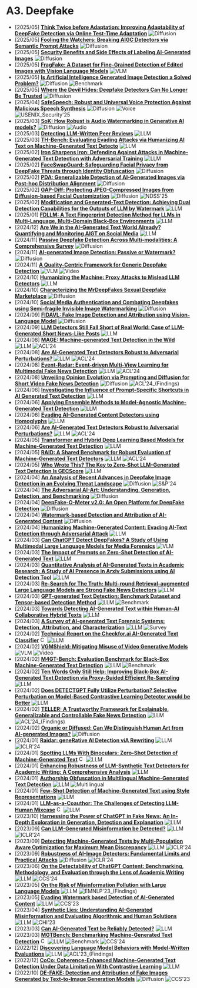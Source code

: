 # A3. Deepfake
- [2025/05] **[Think Twice before Adaptation: Improving Adaptability of DeepFake Detection via Online Test-Time Adaptation](https://arxiv.org/abs/2505.18787)** ![Diffusion](https://img.shields.io/badge/Diffusion-a99cf4)
- [2025/05] **[Fooling the Watchers: Breaking AIGC Detectors via Semantic Prompt Attacks](https://arxiv.org/abs/2505.23192)** ![Diffusion](https://img.shields.io/badge/Diffusion-a99cf4)
- [2025/05] **[Security Benefits and Side Effects of Labeling AI-Generated Images](https://arxiv.org/abs/2505.22845)** ![Diffusion](https://img.shields.io/badge/Diffusion-a99cf4)
- [2025/05] **[FragFake: A Dataset for Fine-Grained Detection of Edited Images with Vision Language Models](https://arxiv.org/abs/2505.15644)** ![VLM](https://img.shields.io/badge/VLM-c7688b)
- [2025/05] **[Is Artificial Intelligence Generated Image Detection a Solved Problem?](https://arxiv.org/abs/2505.12335)** ![Diffusion](https://img.shields.io/badge/Diffusion-a99cf4) ![Benchmark](https://img.shields.io/badge/Benchmark-87b800)
- [2025/05] **[Where the Devil Hides: Deepfake Detectors Can No Longer Be Trusted](https://arxiv.org/abs/2505.08255)** ![Diffusion](https://img.shields.io/badge/Diffusion-a99cf4)
- [2025/04] **[SafeSpeech: Robust and Universal Voice Protection Against Malicious Speech Synthesis](https://arxiv.org/abs/2504.09839)** ![Diffusion](https://img.shields.io/badge/Diffusion-a99cf4) ![Voice](https://img.shields.io/badge/Voice-87b800) ![USENIX_Security'25](https://img.shields.io/badge/USENIX_Security'25-f1b800)
- [2025/03] **[SoK: How Robust is Audio Watermarking in Generative AI models?](https://arxiv.org/abs/2503.19176)** ![Diffusion](https://img.shields.io/badge/Diffusion-a99cf4) ![Audio](https://img.shields.io/badge/Audio-87b800)
- [2025/03] **[Detecting LLM-Written Peer Reviews](https://arxiv.org/abs/2503.15772)** ![LLM](https://img.shields.io/badge/LLM-589cf4)
- [2025/03] **[TH-Bench: Evaluating Evading Attacks via Humanizing AI Text on Machine-Generated Text Detecto](https://arxiv.org/abs/2503.08708)** ![LLM](https://img.shields.io/badge/LLM-589cf4)
- [2025/02] **[Iron Sharpens Iron: Defending Against Attacks in Machine-Generated Text Detection with Adversarial Training](https://arxiv.org/abs/2502.12734)** ![LLM](https://img.shields.io/badge/LLM-589cf4)
- [2025/02] **[FaceSwapGuard: Safeguarding Facial Privacy from DeepFake Threats through Identity Obfuscation](https://arxiv.org/abs/2502.10801)** ![Diffusion](https://img.shields.io/badge/Diffusion-a99cf4)
- [2025/02] **[PDA: Generalizable Detection of AI-Generated Images via Post-hoc Distribution Alignment](https://arxiv.org/abs/2502.10803)** ![Diffusion](https://img.shields.io/badge/Diffusion-a99cf4)
- [2025/02] **[GAP-Diff: Protecting JPEG-Compressed Images from Diffusion-based Facial Customization](https://www.ndss-symposium.org/ndss-paper/gap-diff-protecting-jpeg-compressed-images-from-diffusion-based-facial-customization/)** ![Diffusion](https://img.shields.io/badge/Diffusion-a99cf4) ![NDSS'25](https://img.shields.io/badge/NDSS'25-f1b800)
- [2025/02] **[Modification and Generated-Text Detection: Achieving Dual Detection Capabilities for the Outputs of LLM by Watermark](https://arxiv.org/abs/2502.08332)** ![LLM](https://img.shields.io/badge/LLM-589cf4)
- [2025/01] **[FDLLM: A Text Fingerprint Detection Method for LLMs in Multi-Language, Multi-Domain Black-Box Environments](https://arxiv.org/abs/2501.16029)** ![LLM](https://img.shields.io/badge/LLM-589cf4)
- [2024/12] **[Are We in the AI-Generated Text World Already? Quantifying and Monitoring AIGT on Social Media](https://arxiv.org/abs/2412.18148)** ![LLM](https://img.shields.io/badge/LLM-589cf4)
- [2024/11] **[Passive Deepfake Detection Across Multi-modalities: A Comprehensive Survey](https://arxiv.org/abs/2411.17911)** ![Diffusion](https://img.shields.io/badge/Diffusion-a99cf4)
- [2024/11] **[AI-generated Image Detection: Passive or Watermark?](https://arxiv.org/abs/2411.13553)** ![Diffusion](https://img.shields.io/badge/Diffusion-a99cf4)
- [2024/11] **[A Quality-Centric Framework for Generic Deepfake Detection](https://arxiv.org/abs/2411.05335)** ![VLM](https://img.shields.io/badge/VLM-c7688b) ![Video](https://img.shields.io/badge/Video-87b800)
- [2024/10] **[Humanizing the Machine: Proxy Attacks to Mislead LLM Detectors](https://arxiv.org/abs/2410.19230)** ![LLM](https://img.shields.io/badge/LLM-589cf4)
- [2024/10] **[Characterizing the MrDeepFakes Sexual Deepfake Marketplace](https://arxiv.org/abs/2410.11100)** ![Diffusion](https://img.shields.io/badge/Diffusion-a99cf4)
- [2024/10] **[Social Media Authentication and Combating Deepfakes using Semi-fragile Invisible Image Watermarking](https://arxiv.org/abs/2410.01906)** ![Diffusion](https://img.shields.io/badge/Diffusion-a99cf4)
- [2024/09] **[FIDAVL: Fake Image Detection and Attribution using Vision-Language Model](https://arxiv.org/abs/2409.03109)** ![Diffusion](https://img.shields.io/badge/Diffusion-a99cf4)
- [2024/09] **[LLM Detectors Still Fall Short of Real World: Case of LLM-Generated Short News-Like Posts](https://arxiv.org/abs/2409.03291)** ![LLM](https://img.shields.io/badge/LLM-589cf4)
- [2024/08] **[MAGE: Machine-generated Text Detection in the Wild](https://aclanthology.org/2024.acl-long.3/)** ![LLM](https://img.shields.io/badge/LLM-589cf4) ![ACL'24](https://img.shields.io/badge/ACL'24-f1b800)
- [2024/08] **[Are AI-Generated Text Detectors Robust to Adversarial Perturbations? ](https://aclanthology.org/2024.acl-long.327/)** ![LLM](https://img.shields.io/badge/LLM-589cf4) ![ACL'24](https://img.shields.io/badge/ACL'24-f1b800)
- [2024/08] **[Event-Radar: Event-driven Multi-View Learning for Multimodal Fake News Detection](https://aclanthology.org/2024.acl-long.316/)** ![LLM](https://img.shields.io/badge/LLM-589cf4) ![ACL'24](https://img.shields.io/badge/ACL'24-f1b800)
- [2024/08] **[Unveiling Opinion Evolution via Prompting and Diffusion for Short Video Fake News Detection](https://aclanthology.org/2024.findings-acl.642/)** ![Diffusion](https://img.shields.io/badge/Diffusion-a99cf4) ![ACL'24_(Findings)](https://img.shields.io/badge/ACL'24_(Findings)-f1b800)
- [2024/06] **[Investigating the Influence of Prompt-Specific Shortcuts in AI Generated Text Detection](https://arxiv.org/abs/2406.16275)** ![LLM](https://img.shields.io/badge/LLM-589cf4)
- [2024/06] **[Applying Ensemble Methods to Model-Agnostic Machine-Generated Text Detection](https://arxiv.org/abs/2406.12570)** ![LLM](https://img.shields.io/badge/LLM-589cf4)
- [2024/06] **[Evading AI-Generated Content Detectors using Homoglyphs](https://arxiv.org/abs/2406.11239)** ![LLM](https://img.shields.io/badge/LLM-589cf4)
- [2024/06] **[Are AI-Generated Text Detectors Robust to Adversarial Perturbations?](https://arxiv.org/abs/2406.01179)** ![LLM](https://img.shields.io/badge/LLM-589cf4) ![ACL'24](https://img.shields.io/badge/ACL'24-f1b800)
- [2024/05] **[Transformer and Hybrid Deep Learning Based Models for Machine-Generated Text Detection](https://arxiv.org/abs/2405.17964)** ![LLM](https://img.shields.io/badge/LLM-589cf4)
- [2024/05] **[RAID: A Shared Benchmark for Robust Evaluation of Machine-Generated Text Detectors](https://arxiv.org/abs/2405.07940)** ![LLM](https://img.shields.io/badge/LLM-589cf4) ![ACL'24](https://img.shields.io/badge/ACL'24-f1b800)
- [2024/05] **[Who Wrote This? The Key to Zero-Shot LLM-Generated Text Detection Is GECScore](https://arxiv.org/abs/2405.04286)** ![LLM](https://img.shields.io/badge/LLM-589cf4)
- [2024/04] **[An Analysis of Recent Advances in Deepfake Image Detection in an Evolving Threat Landscape](https://arxiv.org/abs/2404.16212)** ![Diffusion](https://img.shields.io/badge/Diffusion-a99cf4) ![S&P'24](https://img.shields.io/badge/S&P'24-f1b800)
- [2024/04] **[The Adversarial AI-Art: Understanding, Generation, Detection, and Benchmarking](https://arxiv.org/abs/2404.14581)** ![Diffusion](https://img.shields.io/badge/Diffusion-a99cf4)
- [2024/04] **[DeepFake-O-Meter v2.0: An Open Platform for DeepFake Detection](https://arxiv.org/abs/2404.13146)** ![Diffusion](https://img.shields.io/badge/Diffusion-a99cf4)
- [2024/04] **[Watermark-based Detection and Attribution of AI-Generated Content](https://arxiv.org/abs/2404.04254)** ![Diffusion](https://img.shields.io/badge/Diffusion-a99cf4)
- [2024/04] **[Humanizing Machine-Generated Content: Evading AI-Text Detection through Adversarial Attack](https://arxiv.org/abs/2404.01907)** ![LLM](https://img.shields.io/badge/LLM-589cf4)
- [2024/03] **[Can ChatGPT Detect DeepFakes? A Study of Using Multimodal Large Language Models for Media Forensics](https://arxiv.org/abs/2403.14077)** ![VLM](https://img.shields.io/badge/VLM-c7688b)
- [2024/03] **[The Impact of Prompts on Zero-Shot Detection of AI-Generated Text](https://arxiv.org/abs/2403.20127)** ![LLM](https://img.shields.io/badge/LLM-589cf4)
- [2024/03] **[Quantitative Analysis of AI-Generated Texts in Academic Research: A Study of AI Presence in Arxiv Submissions using AI Detection Tool](https://arxiv.org/abs/2403.13812)** ![LLM](https://img.shields.io/badge/LLM-589cf4)
- [2024/03] **[Re-Search for The Truth: Multi-round Retrieval-augmented Large Language Models are Strong Fake News Detectors](https://arxiv.org/abs/2403.09747)** ![LLM](https://img.shields.io/badge/LLM-589cf4)
- [2024/03] **[GPT-generated Text Detection: Benchmark Dataset and Tensor-based Detection Method](https://arxiv.org/abs/2403.07321)** ![LLM](https://img.shields.io/badge/LLM-589cf4) ![Benchmark](https://img.shields.io/badge/Benchmark-87b800)
- [2024/03] **[Towards Detecting AI-Generated Text within Human-AI Collaborative Hybrid Texts](https://arxiv.org/abs/2403.03506)** ![LLM](https://img.shields.io/badge/LLM-589cf4)
- [2024/03] **[A Survey of AI-generated Text Forensic Systems: Detection, Attribution, and Characterization](https://arxiv.org/abs/2403.01152)** ![LLM](https://img.shields.io/badge/LLM-589cf4) ![Survey](https://img.shields.io/badge/Survey-87b800)
- [2024/02] **[Technical Report on the Checkfor.ai AI-Generated Text Classifier](https://arxiv.org/abs/2402.14873)** [<img src="https://github.com/FortAwesome/Font-Awesome/blob/6.x/svgs/brands/github.svg" alt="Code" width="15" height="15">](https://checkfor.ai/) ![LLM](https://img.shields.io/badge/LLM-589cf4)
- [2024/02] **[VGMShield: Mitigating Misuse of Video Generative Models](https://arxiv.org/abs/2402.13126)** ![VLM](https://img.shields.io/badge/VLM-c7688b) ![Video](https://img.shields.io/badge/Video-87b800)
- [2024/02] **[M4GT-Bench: Evaluation Benchmark for Black-Box Machine-Generated Text Detection](https://arxiv.org/abs/2402.11175)** ![LLM](https://img.shields.io/badge/LLM-589cf4) ![Benchmark](https://img.shields.io/badge/Benchmark-87b800)
- [2024/02] **[Ten Words Only Still Help: Improving Black-Box AI-Generated Text Detection via Proxy-Guided Efficient Re-Sampling](https://arxiv.org/abs/2402.09199)** ![LLM](https://img.shields.io/badge/LLM-589cf4)
- [2024/02] **[Does DETECTGPT Fully Utilize Perturbation? Selective Perturbation on Model-Based Contrastive Learning Detector would be Better](https://arxiv.org/abs/2402.00263)** ![LLM](https://img.shields.io/badge/LLM-589cf4)
- [2024/02] **[TELLER: A Trustworthy Framework for Explainable, Generalizable and Controllable Fake News Detection](https://aclanthology.org/2024.findings-acl.919/)** ![LLM](https://img.shields.io/badge/LLM-589cf4) ![ACL'24_(Findings)](https://img.shields.io/badge/ACL'24_(Findings)-f1b800)
- [2024/02] **[Organic or Diffused: Can We Distinguish Human Art from AI-generated Images?](https://arxiv.org/abs/2402.03214)** ![Diffusion](https://img.shields.io/badge/Diffusion-a99cf4)
- [2024/01] **[Raidar: geneRative AI Detection viA Rewriting](https://arxiv.org/abs/2401.12970)** ![LLM](https://img.shields.io/badge/LLM-589cf4) ![ICLR'24](https://img.shields.io/badge/ICLR'24-f1b800)
- [2024/01] **[Spotting LLMs With Binoculars: Zero-Shot Detection of Machine-Generated Text](https://arxiv.org/abs/2401.12070)** [<img src="https://github.com/FortAwesome/Font-Awesome/blob/6.x/svgs/brands/github.svg" alt="Code" width="15" height="15">](https://github.com/ahans30/Binoculars) ![LLM](https://img.shields.io/badge/LLM-589cf4)
- [2024/01] **[Enhancing Robustness of LLM-Synthetic Text Detectors for Academic Writing: A Comprehensive Analysis](https://arxiv.org/abs/2401.08046)** ![LLM](https://img.shields.io/badge/LLM-589cf4)
- [2024/01] **[Authorship Obfuscation in Multilingual Machine-Generated Text Detection](https://arxiv.org/abs/2401.07867)** ![LLM](https://img.shields.io/badge/LLM-589cf4) ![Multilingual](https://img.shields.io/badge/Multilingual-87b800)
- [2024/01] **[Few-Shot Detection of Machine-Generated Text using Style Representations](https://arxiv.org/abs/2401.06712)** ![LLM](https://img.shields.io/badge/LLM-589cf4)
- [2024/01] **[LLM-as-a-Coauthor: The Challenges of Detecting LLM-Human Mixcase](https://arxiv.org/abs/2401.05952)** [<img src="https://github.com/FortAwesome/Font-Awesome/blob/6.x/svgs/brands/github.svg" alt="Code" width="15" height="15">](https://github.com/Dongping-Chen/MixSet) ![LLM](https://img.shields.io/badge/LLM-589cf4)
- [2023/10] **[Harnessing the Power of ChatGPT in Fake News: An In-Depth Exploration in Generation, Detection and Explanation](https://arxiv.org/abs/2310.05046)** ![LLM](https://img.shields.io/badge/LLM-589cf4)
- [2023/09] **[Can LLM-Generated Misinformation be Detected?](https://openreview.net/forum?id=ccxD4mtkTU)** ![LLM](https://img.shields.io/badge/LLM-589cf4) ![ICLR'24](https://img.shields.io/badge/ICLR'24-f1b800)
- [2023/09] **[Detecting Machine-Generated Texts by Multi-Population Aware Optimization for Maximum Mean Discrepancy](https://openreview.net/forum?id=3fEKavFsnv)** ![LLM](https://img.shields.io/badge/LLM-589cf4) ![ICLR'24](https://img.shields.io/badge/ICLR'24-f1b800)
- [2023/09] **[Robustness of AI-Image Detectors: Fundamental Limits and Practical Attacks](https://openreview.net/forum?id=dLoAdIKENc)** ![Diffusion](https://img.shields.io/badge/Diffusion-a99cf4) ![ICLR'24](https://img.shields.io/badge/ICLR'24-f1b800)
- [2023/06] **[On the Detectability of ChatGPT Content: Benchmarking, Methodology, and Evaluation through the Lens of Academic Writing](https://arxiv.org/abs/2306.05524)** ![LLM](https://img.shields.io/badge/LLM-589cf4) ![CCS'24](https://img.shields.io/badge/CCS'24-f1b800)
- [2023/05] **[On the Risk of Misinformation Pollution with Large Language Models](https://arxiv.org/abs/2305.13661)** ![LLM](https://img.shields.io/badge/LLM-589cf4) ![EMNLP'23_(Findings)](https://img.shields.io/badge/EMNLP'23_(Findings)-f1b800)
- [2023/05] **[Evading Watermark based Detection of AI-Generated Content](https://arxiv.org/abs/2305.03807)** ![LLM](https://img.shields.io/badge/LLM-589cf4) ![CCS'23](https://img.shields.io/badge/CCS'23-f1b800)
- [2023/04] **[Synthetic Lies: Understanding AI-Generated Misinformation and Evaluating Algorithmic and Human Solutions](https://doi.org/10.1145/3544548.3581318)** ![LLM](https://img.shields.io/badge/LLM-589cf4) ![CHI'23](https://img.shields.io/badge/CHI'23-f1b800)
- [2023/03] **[Can AI-Generated Text be Reliably Detected?](https://arxiv.org/abs/2303.11156)** ![LLM](https://img.shields.io/badge/LLM-589cf4)
- [2023/03] **[MGTBench: Benchmarking Machine-Generated Text Detection](https://arxiv.org/abs/2303.14822)** [<img src="https://github.com/FortAwesome/Font-Awesome/blob/6.x/svgs/brands/github.svg" alt="Code" width="15" height="15">](https://github.com/xinleihe/MGTBench) ![LLM](https://img.shields.io/badge/LLM-589cf4) ![Benchmark](https://img.shields.io/badge/Benchmark-87b800) ![CCS'24](https://img.shields.io/badge/CCS'24-f1b800)
- [2022/12] **[Discovering Language Model Behaviors with Model-Written Evaluations](https://arxiv.org/abs/2212.09251)** ![LLM](https://img.shields.io/badge/LLM-589cf4) ![ACL'23_(Findings)](https://img.shields.io/badge/ACL'23_(Findings)-f1b800)
- [2022/12] **[CoCo: Coherence-Enhanced Machine-Generated Text Detection Under Data Limitation With Contrastive Learning](https://arxiv.org/abs/2212.10341)** ![LLM](https://img.shields.io/badge/LLM-589cf4)
- [2022/10] **[DE-FAKE: Detection and Attribution of Fake Images Generated by Text-to-Image Generation Models](https://arxiv.org/abs/2210.06998)** ![Diffusion](https://img.shields.io/badge/Diffusion-a99cf4) ![CCS'23](https://img.shields.io/badge/CCS'23-f1b800)
